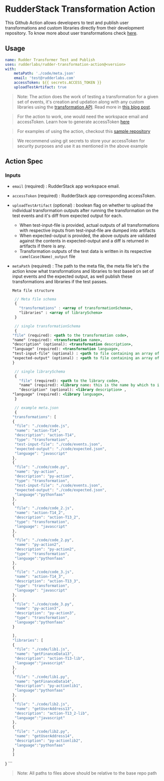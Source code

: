 # RudderStack Transformation Action

This Github Action allows developers to test and publish user transformations and custom libraries directly from their development repository. To know more about user transformations check [here](https://rudderstack.com/docs/transformations).

## Usage

```yaml
name: Rudder Transformer Test and Publish
uses: rudderlabs/rudder-transformation-action@<version>
with:
    metaPath: './code/meta.json'
    email: 'test@rudderlabs.com'
    accessToken: ${{ secrets.ACCESS_TOKEN }}
    uploadTestArtifact: true
```

> Note: The action does the work of testing a transformation for a given set of events, it's creation and updation along with any custom libraries using the [transformation API](https://rudderstack.com/docs/transformations/rudderstack-transformation-api/). Read more in [this blog post](https://rudderstack.com/blog/rudderstacks-transformations-api). 

> For the action to work, one would need the workspace email and accessToken. Learn how to generate accessToken [here](https://rudderstack.com/docs/transformations/api-access-token/)

> For examples of using the action, checkout this [sample repository](https://github.com/rudderlabs/rudder-transformation-action-code/tree/main/.github/workflows)

> We recommend using git secrets to store your accessToken for security purposes and use it as mentioned in the above example

## Action Spec

### Inputs

- `email` (required) : RudderStack app workspace email.
- `accessToken` (required) : RudderStack app corresponding accessToken.
- `uploadTestArtifact` (optional) : boolean flag on whether to upload the individual transformation outputs after running the  transformation on the test events and it's diff from expected output for each.
	- When test-input-file is provided, actual outputs of all transformations with respective inputs from test-input-file are dumped into artifacts
	- When expected-output is provided, the above outputs are validated against the contents in expected-output and a diff is returned in artifacts if there is any.
	- Transformation outputs of the test data is written in its respective `camelCase(Name)_output` file
- `metaPath` (required) : The path to the meta file, the meta file let's the action know what transformations and libraries to test based on set of input events and the expected output, as well publish these transformations and libraries if the test passes.

      Meta file structure

     ```jsx
      // Meta file schema
      {
        "transformations" : <array of transformationSchema>,
        "libraries" : <array of librarySchema>
      }
     ```
      
     ```jsx
      // single transformationSchema
      {
    "file" (required): <path to the transformation code>,
    "name" (required): <transformation name>,
    "description" (optional): <transformation description>,
    "language" (required): <transformation language>,
    "test-input-file" (optional) : <path to file containing an array of events to test the transformation>,
    "expected-output" (optional) : <path to file containing an array of expected output for the above input after running the transformation code>
     }
     ```
      
     ```jsx
      // single librarySchema
      {
        "file" (required): <path to the library code>,
        "name" (required): <library name: this is the name by which to import it in any transformation code>,
        "description" (optional): <library description> ,
	"language" (required): <library language>,
      }
     ```
      
     ```jsx
      // example meta.json
      {
  "transformations": [
    {
      "file": "./code/code.js",
      "name": "action-T14",
      "description": "action-T14",
      "type": "transformation",
      "test-input-file": "./code/events.json",
      "expected-output": "./code/expected.json",
      "language": "javascript"
    },
    {
      "file": "./code/code.py",
      "name": "py-action",
      "description": "py-action",
      "type": "transformation",
      "test-input-file": "./code/events.json",
      "expected-output": "./code/expected.json",
      "language":"pythonfaas"
    },
    {
      "file": "./code/code_2.js",
      "name": "action-T14_2",
      "description": "action-T13_2",
      "type": "transformation",
      "language": "javascript"
    },
    {
      "file": "./code/code_2.py",
      "name": "py-action2",
      "description": "py-action2",
      "type": "transformation",
      "language":"pythonfaas"
    },
    {
      "file": "./code/code_3.js",
      "name": "action-T14_3",
      "description": "action-T13_3",
      "type": "transformation",
      "language": "javascript"
    },
    {
      "file": "./code/code_3.py",
      "name": "py-action3",
      "description": "py-action3",
      "type": "transformation",
      "language":"pythonfaas"
    }
    
  ],
  "libraries": [
    {
      "file": "./code/lib1.js",
      "name": "getFinanceData13",
      "description": "action-T13-lib",
      "language":"javascript"
    },
    {
      "file": "./code/lib1.py",
      "name": "getFinanceData14",
      "description": "py-actionlib1",
      "language":"pythonfaas"
    },
    {
      "file": "./code/lib2.js",
      "name": "getUserAddress13",
      "description": "action-T13_2-lib",
      "language":"javascript"
    },
    {
      "file": "./code/lib2.py",
      "name": "getUserAddress14",
      "description": "py-actionlib2",
      "language":"pythonfaas"
    }
  ]
}
     ```

> Note: All paths to files above should be relative to the base repo path

